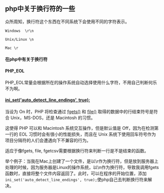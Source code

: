 ## php中关于换行符的一些

众所周知，换行符这个东西在不同系统下会使用不同的字符表示。

```
Windows  \r\n

Unix/Linux \n

Mac \r
```



####  在php中有关于换行符

#### PHP_EOL

PHP_EOL常量会根据所在的操作系统自动选择使用什么字符，不用自己判断何乐不为啊。

#### [ini_set('auto_detect_line_endings', true);](http://php.net/manual/zh/filesystem.configuration.php)

当设为 On 时，PHP 将检查通过 [fgets()](http://php.net/manual/zh/function.fgets.php) 和 [file()](http://php.net/manual/zh/function.file.php) 取得的数据中的行结束符号是符合 Unix，MS-DOS，还是 Macintosh 的习惯。

这使得 PHP 可以和 Macintosh 系统交互操作，但是默认值是 Off，因为在检测第一行的 EOL 习惯时会有很小的性能损失，而且在 Unix 系统下使用回车符号作为项目分隔符的人们会遭遇向下不兼容的行为。

适应于像fgets, file, fgetcsv需要根据换行符来判断一行是不是结束的函数。

举个例子：当我在Mac上创建了一个文件，是以\r作为换行符，但是放到服务器上处理的时候，因为服务器是Linux的操作系统，以\n作为换行符，导致我调用fgets函数时，直接将整个文件内容返回了。此时，可以在程序的开始位置，添加```ini_set('auto_detect_line_endings', true);```使php自己去判断换行符来解决。



